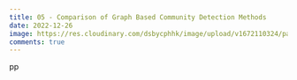 ```yaml
---
title: 05 - Comparison of Graph Based Community Detection Methods
date: 2022-12-26
image: https://res.cloudinary.com/dsbycphhk/image/upload/v1672110324/path_bgxmlg.png
comments: true
---
```

p﻿p